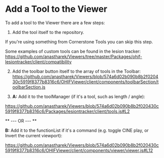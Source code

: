 # Add a Tool to the Viewer

To add a tool to the Viewer there are a few steps:

1. Add the tool itself to the repository.

  If you're using something from Cornerstone Tools you can skip this step.

  Some examples of custom tools can be found in the lesion tracker:   https://github.com/anastharek/Viewers/tree/master/Packages/ohif-lesiontracker/client/compatibility

2. Add the toolbar button itself to the array of tools in the Toolbar:
  https://github.com/anastharek/Viewers/blob/574a6d02b090b8b2f020430c5919f8377b8316c6/OHIFViewer/client/components/toolbarSection/toolbarSection.js

3. **A:** Add it to the toolManager (if it's a tool, such as length / angle):

  https://github.com/anastharek/Viewers/blob/574a6d02b090b8b2f020430c5919f8377b8316c6/Packages/lesiontracker/client/tools.js#L2

  ** --- OR --- **

  **B:** Add it to the functionList if it's a command (e.g. toggle CINE play, or Invert the current viewport):

  https://github.com/anastharek/Viewers/blob/574a6d02b090b8b2f020430c5919f8377b8316c6/OHIFViewer/client/components/viewer/viewer.js#L12
